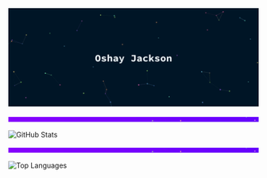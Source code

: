 <link href="https://cdn.jsdelivr.net/npm/bootstrap@5.3.3/dist/css/bootstrap.min.css" rel="stylesheet" integrity="sha384-QWTKZyjpPEjISv5WaRU9OFeRpok6YctnYmDr5pNlyT2bRjXh0JMhjY6hW+ALEwIH" crossorigin="anonymous">


<div class="card">
  <img src="./profile.gif" class="card-img-top" alt="profile-oshay">
  <div class="card-body">
<div>
    <p class="card-text"><img src="./border.gif" width="100%" height="10" autoplay=true></p>
  <img src="https://github-readme-stats.vercel.app/api?username=oshayjackson&hide=issues,contribs&theme=tokyonight&hide_border=true&show_icons=true&rank_icon=github&card_width=" alt="GitHub Stats" width="50%" height="">
    <p class="card-text"><img src="./border.gif" width="100%" height="10" autoplay=true></p>
  <img src="https://github-readme-stats.vercel.app/api/top-langs/?username=oshayjackson&layout=compact&theme=tokyonight&hide_border=true" alt="Top Languages" width="50%" height="">













